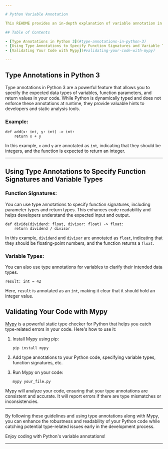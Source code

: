 ```yaml
---

# Python Variable Annotation

This README provides an in-depth explanation of variable annotation in Python, covering topics such as type annotations, specifying function signatures and variable types, duck typing, and how to validate your code using Mypy.

## Table of Contents

- [Type Annotations in Python 3](#type-annotations-in-python-3)
- [Using Type Annotations to Specify Function Signatures and Variable Types](#using-type-annotations)
- [Validating Your Code with Mypy](#validating-your-code-with-mypy)

---
```


## Type Annotations in Python 3

Type annotations in Python 3 are a powerful feature that allows you to specify the expected data types of variables, function parameters, and return values in your code. While Python is dynamically typed and does not enforce these annotations at runtime, they provide valuable hints to developers and static analysis tools.

### Example:

```
def add(x: int, y: int) -> int:
    return x + y
```

In this example, `x` and `y` are annotated as `int`, indicating that they should be integers, and the function is expected to return an integer.

---

## Using Type Annotations to Specify Function Signatures and Variable Types

### Function Signatures:

You can use type annotations to specify function signatures, including parameter types and return types. This enhances code readability and helps developers understand the expected input and output.

```
def divide(dividend: float, divisor: float) -> float:
    return dividend / divisor
```

In this example, `dividend` and `divisor` are annotated as `float`, indicating that they should be floating-point numbers, and the function returns a `float`.

### Variable Types:

You can also use type annotations for variables to clarify their intended data types.

```
result: int = 42
```

Here, `result` is annotated as an `int`, making it clear that it should hold an integer value.

## Validating Your Code with Mypy

[Mypy](http://mypy-lang.org/) is a powerful static type checker for Python that helps you catch type-related errors in your code. Here's how to use it:

1. Install Mypy using pip:

   ```
   pip install mypy
   ```

2. Add type annotations to your Python code, specifying variable types, function signatures, etc.

3. Run Mypy on your code:

   ```
   mypy your_file.py
   ```

Mypy will analyze your code, ensuring that your type annotations are consistent and accurate. It will report errors if there are type mismatches or inconsistencies.

---

By following these guidelines and using type annotations along with Mypy, you can enhance the robustness and readability of your Python code while catching potential type-related issues early in the development process.

Enjoy coding with Python's variable annotations!

---
